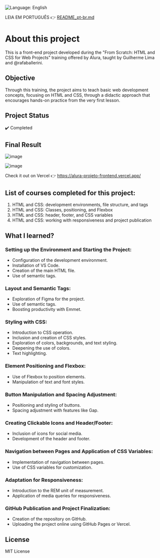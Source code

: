 ![Language: English](https://img.shields.io/badge/Language-English-blue.svg)

LEIA EM PORTUGUÊS 👉 [README_pt-br.md](https://github.com/LucasCatuyama/alura-projeto-frontend/blob/main/README_pt-br.md)

# About this project

This is a front-end project developed during the "From Scratch: HTML and CSS for Web Projects" training offered by Alura, taught by Guilherme Lima and @rafaballerini.

## Objective
Through this training, the project aims to teach basic web development concepts, focusing on HTML and CSS, through a didactic approach that encourages hands-on practice from the very first lesson.

## Project Status
✔️ Completed

## Final Result
![image](https://github.com/LucasCatuyama/alura-projeto-frontend/assets/67424170/bc060323-a453-497d-9224-7fe739046dc8)

![image](https://github.com/LucasCatuyama/alura-projeto-frontend/assets/67424170/cb6f39ce-b97f-4f70-a5af-4ee0ee2f0f02)

Check it out on Vercel 👉 https://alura-projeto-frontend.vercel.app/

## List of courses completed for this project:
1. HTML and CSS: development environments, file structure, and tags
2. HTML and CSS: Classes, positioning, and Flexbox
3. HTML and CSS: header, footer, and CSS variables
4. HTML and CSS: working with responsiveness and project publication

## What I learned?
### Setting up the Environment and Starting the Project:
- Configuration of the development environment.
- Installation of VS Code.
- Creation of the main HTML file.
- Use of semantic tags.

### Layout and Semantic Tags:
- Exploration of Figma for the project.
- Use of semantic tags.
- Boosting productivity with Emmet.

### Styling with CSS:
- Introduction to CSS operation.
- Inclusion and creation of CSS styles.
- Exploration of colors, backgrounds, and text styling.
- Deepening the use of colors.
- Text highlighting.

### Element Positioning and Flexbox:
- Use of Flexbox to position elements.
- Manipulation of text and font styles.

### Button Manipulation and Spacing Adjustment:
- Positioning and styling of buttons.
- Spacing adjustment with features like Gap.

### Creating Clickable Icons and Header/Footer:
- Inclusion of icons for social media.
- Development of the header and footer.

### Navigation between Pages and Application of CSS Variables:
- Implementation of navigation between pages.
- Use of CSS variables for customization.

### Adaptation for Responsiveness:
- Introduction to the REM unit of measurement.
- Application of media queries for responsiveness.

### GitHub Publication and Project Finalization:
- Creation of the repository on GitHub.
- Uploading the project online using GitHub Pages or Vercel.

## License
MIT License
